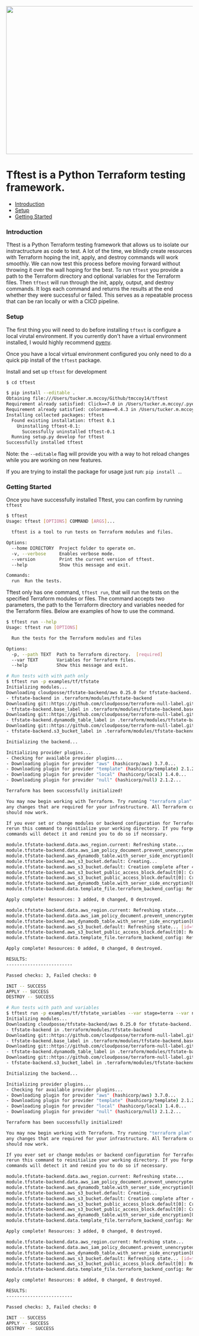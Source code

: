 <img src="assets/tftest_logo.png" width="1000" height="400" />

# Tftest is a Python Terraform testing framework.

- [Introduction](#introduction)
- [Setup](#setup)
- [Getting Started](#getting-started)

### Introduction

Tftest is a Python Terraform testing framework that allows us to isolate our instractructure as code to test. A lot of the time, we blindly create resources with Terraform hoping the init, apply, and destroy commands will work smoothly. We can now test this process before moving forward without throwing it over the wall hoping for the best. To run `tftest` you provide a path to the Terraform directory and optional variables for the Terraform files. Then `tftest` will run through the init, apply, output, and destroy commands. It logs each command and returns the results at the end whether they were successful or failed. This serves as a repeatable process that can be ran locally or with a CICD pipeline.

### Setup

The first thing you will need to do before installing `tftest` is configure a local virutal environment. If you currently don't have a virtual environment installed, I would highly recommend [pyenv](https://github.com/pyenv/pyenv).

Once you have a local virtual environment configured you only need to do a quick pip install of the `tftest` package.

Install and set up `tftest` for development

```sh
$ cd tftest

$ pip install --editable .
Obtaining file:///Users/tucker.m.mccoy/Github/tmccoy14/tftest
Requirement already satisfied: Click==7.0 in /Users/tucker.m.mccoy/.pyenv/versions/3.7.3/envs/tftestcli/lib/python3.7/site-packages (from tftest==0.1) (7.0)
Requirement already satisfied: colorama==0.4.3 in /Users/tucker.m.mccoy/.pyenv/versions/3.7.3/envs/tftestcli/lib/python3.7/site-packages (from tftest==0.1) (0.4.3)
Installing collected packages: tftest
  Found existing installation: tftest 0.1
    Uninstalling tftest-0.1:
      Successfully uninstalled tftest-0.1
  Running setup.py develop for tftest
Successfully installed tftest
```

Note: the `--editable` flag will provide you with a way to hot reload changes
while you are working on new features.

If you are trying to install the package for usage just run: `pip install .`.

### Getting Started

Once you have successfully installed Tftest, you can confirm by running `tftest`

```sh
$ tftest
Usage: tftest [OPTIONS] COMMAND [ARGS]...

  tftest is a tool to run tests on Terraform modules and files.

Options:
  --home DIRECTORY  Project folder to operate on.
  -v, --verbose     Enables verbose mode.
  --version         Print the current version of tftest.
  --help            Show this message and exit.

Commands:
  run  Run the tests.
```

Tftest only has one command, `tftest run`, that will run the tests on the specified Terraform modules or files. The command accepts two parameters, the path to the Terraform directory and variables needed for the Terraform files. Below are examples of how to use the command.

```sh
$ tftest run --help
Usage: tftest run [OPTIONS]

  Run the tests for the Terraform modules and files

Options:
  -p, --path TEXT  Path to Terraform directory.  [required]
  --var TEXT       Variables for Terraform files.
  --help           Show this message and exit.
```

```sh
# Run tests with with path only
$ tftest run -p examples/tf/tfstate
Initializing modules...
Downloading cloudposse/tfstate-backend/aws 0.25.0 for tfstate-backend...
- tfstate-backend in .terraform/modules/tfstate-backend
Downloading git::https://github.com/cloudposse/terraform-null-label.git?ref=tags/0.17.0 for tfstate-backend.base_label...
- tfstate-backend.base_label in .terraform/modules/tfstate-backend.base_label
Downloading git::https://github.com/cloudposse/terraform-null-label.git?ref=tags/0.17.0 for tfstate-backend.dynamodb_table_label...
- tfstate-backend.dynamodb_table_label in .terraform/modules/tfstate-backend.dynamodb_table_label
Downloading git::https://github.com/cloudposse/terraform-null-label.git?ref=tags/0.17.0 for tfstate-backend.s3_bucket_label...
- tfstate-backend.s3_bucket_label in .terraform/modules/tfstate-backend.s3_bucket_label

Initializing the backend...

Initializing provider plugins...
- Checking for available provider plugins...
- Downloading plugin for provider "aws" (hashicorp/aws) 3.7.0...
- Downloading plugin for provider "template" (hashicorp/template) 2.1.2...
- Downloading plugin for provider "local" (hashicorp/local) 1.4.0...
- Downloading plugin for provider "null" (hashicorp/null) 2.1.2...

Terraform has been successfully initialized!

You may now begin working with Terraform. Try running "terraform plan" to see
any changes that are required for your infrastructure. All Terraform commands
should now work.

If you ever set or change modules or backend configuration for Terraform,
rerun this command to reinitialize your working directory. If you forget, other
commands will detect it and remind you to do so if necessary.

module.tfstate-backend.data.aws_region.current: Refreshing state...
module.tfstate-backend.data.aws_iam_policy_document.prevent_unencrypted_uploads[0]: Refreshing state...
module.tfstate-backend.aws_dynamodb_table.with_server_side_encryption[0]: Creating...
module.tfstate-backend.aws_s3_bucket.default: Creating...
module.tfstate-backend.aws_s3_bucket.default: Creation complete after 4s [id=test-tfstate-terra-testing-terraform-state]
module.tfstate-backend.aws_s3_bucket_public_access_block.default[0]: Creating...
module.tfstate-backend.aws_s3_bucket_public_access_block.default[0]: Creation complete after 0s [id=test-tfstate-terra-testing-terraform-state]
module.tfstate-backend.aws_dynamodb_table.with_server_side_encryption[0]: Creation complete after 7s [id=test-tfstate-terra-testing-terraform-state-lock]
module.tfstate-backend.data.template_file.terraform_backend_config: Refreshing state...

Apply complete! Resources: 3 added, 0 changed, 0 destroyed.

module.tfstate-backend.data.aws_region.current: Refreshing state...
module.tfstate-backend.data.aws_iam_policy_document.prevent_unencrypted_uploads[0]: Refreshing state...
module.tfstate-backend.aws_dynamodb_table.with_server_side_encryption[0]: Refreshing state... [id=test-tfstate-terra-testing-terraform-state-lock]
module.tfstate-backend.aws_s3_bucket.default: Refreshing state... [id=test-tfstate-terra-testing-terraform-state]
module.tfstate-backend.aws_s3_bucket_public_access_block.default[0]: Refreshing state... [id=test-tfstate-terra-testing-terraform-state]
module.tfstate-backend.data.template_file.terraform_backend_config: Refreshing state...

Apply complete! Resources: 0 added, 0 changed, 0 destroyed.

RESULTS:
-------------------------

Passed checks: 3, Failed checks: 0

INIT -- SUCCESS
APPLY -- SUCCESS
DESTROY -- SUCCESS
```

```sh
# Run tests with path and variables
$ tftest run -p examples/tf/tfstate_variables --var stage=terra --var name=testing
Initializing modules...
Downloading cloudposse/tfstate-backend/aws 0.25.0 for tfstate-backend...
- tfstate-backend in .terraform/modules/tfstate-backend
Downloading git::https://github.com/cloudposse/terraform-null-label.git?ref=tags/0.17.0 for tfstate-backend.base_label...
- tfstate-backend.base_label in .terraform/modules/tfstate-backend.base_label
Downloading git::https://github.com/cloudposse/terraform-null-label.git?ref=tags/0.17.0 for tfstate-backend.dynamodb_table_label...
- tfstate-backend.dynamodb_table_label in .terraform/modules/tfstate-backend.dynamodb_table_label
Downloading git::https://github.com/cloudposse/terraform-null-label.git?ref=tags/0.17.0 for tfstate-backend.s3_bucket_label...
- tfstate-backend.s3_bucket_label in .terraform/modules/tfstate-backend.s3_bucket_label

Initializing the backend...

Initializing provider plugins...
- Checking for available provider plugins...
- Downloading plugin for provider "aws" (hashicorp/aws) 3.7.0...
- Downloading plugin for provider "template" (hashicorp/template) 2.1.2...
- Downloading plugin for provider "local" (hashicorp/local) 1.4.0...
- Downloading plugin for provider "null" (hashicorp/null) 2.1.2...

Terraform has been successfully initialized!

You may now begin working with Terraform. Try running "terraform plan" to see
any changes that are required for your infrastructure. All Terraform commands
should now work.

If you ever set or change modules or backend configuration for Terraform,
rerun this command to reinitialize your working directory. If you forget, other
commands will detect it and remind you to do so if necessary.

module.tfstate-backend.data.aws_region.current: Refreshing state...
module.tfstate-backend.data.aws_iam_policy_document.prevent_unencrypted_uploads[0]: Refreshing state...
module.tfstate-backend.aws_dynamodb_table.with_server_side_encryption[0]: Creating...
module.tfstate-backend.aws_s3_bucket.default: Creating...
module.tfstate-backend.aws_s3_bucket.default: Creation complete after 4s [id=test-tfstate-terra-testing-terraform-state]
module.tfstate-backend.aws_s3_bucket_public_access_block.default[0]: Creating...
module.tfstate-backend.aws_s3_bucket_public_access_block.default[0]: Creation complete after 0s [id=test-tfstate-terra-testing-terraform-state]
module.tfstate-backend.aws_dynamodb_table.with_server_side_encryption[0]: Creation complete after 7s [id=test-tfstate-terra-testing-terraform-state-lock]
module.tfstate-backend.data.template_file.terraform_backend_config: Refreshing state...

Apply complete! Resources: 3 added, 0 changed, 0 destroyed.

module.tfstate-backend.data.aws_region.current: Refreshing state...
module.tfstate-backend.data.aws_iam_policy_document.prevent_unencrypted_uploads[0]: Refreshing state...
module.tfstate-backend.aws_dynamodb_table.with_server_side_encryption[0]: Refreshing state... [id=test-tfstate-terra-testing-terraform-state-lock]
module.tfstate-backend.aws_s3_bucket.default: Refreshing state... [id=test-tfstate-terra-testing-terraform-state]
module.tfstate-backend.aws_s3_bucket_public_access_block.default[0]: Refreshing state... [id=test-tfstate-terra-testing-terraform-state]
module.tfstate-backend.data.template_file.terraform_backend_config: Refreshing state...

Apply complete! Resources: 0 added, 0 changed, 0 destroyed.

RESULTS:
-------------------------

Passed checks: 3, Failed checks: 0

INIT -- SUCCESS
APPLY -- SUCCESS
DESTROY -- SUCCESS
```
